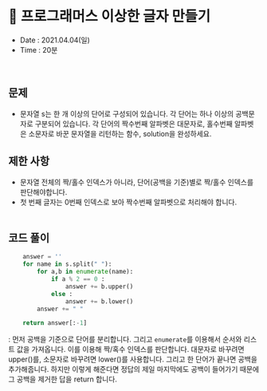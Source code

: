 # 🐴 프로그래머스 이상한 글자 만들기
- Date : 2021.04.04(일)
- Time : 20분
<br>

## 문제

- 문자열 s는 한 개 이상의 단어로 구성되어 있습니다. 각 단어는 하나 이상의 공백문자로 구분되어 있습니다. 각 단어의 짝수번째 알파벳은 대문자로, 홀수번째 알파벳은 소문자로 바꾼 문자열을 리턴하는 함수, solution을 완성하세요.

## 제한 사항
- 문자열 전체의 짝/홀수 인덱스가 아니라, 단어(공백을 기준)별로 짝/홀수 인덱스를 판단해야합니다.
- 첫 번째 글자는 0번째 인덱스로 보아 짝수번째 알파벳으로 처리해야 합니다.
<br><br>

## 코드 풀이

```python
    answer = ''
    for name in s.split(" "):
        for a,b in enumerate(name):
            if a % 2 == 0 :
                answer += b.upper()
            else :
                answer += b.lower()
        answer += " "

    return answer[:-1]
```
: 먼저 공백을 기준으로 단어를 분리합니다. 그리고 ```enumerate```를 이용해서 순서와 리스트 값을 가져옵니다. 이를 이용해 짝/혹수 인덱스를 판단합니다. 대문자로 바꾸려면 upper()를, 소문자로 바꾸려면 lower()를 사용합니다. 그리고 한 단어가 끝나면 공백을 추가해줍니다. 하지만 이렇게 해준다면 정답의 제일 마지막에도 공백이 들어가기 때문에 그 공백을 제거한 답을 return 합니다.
